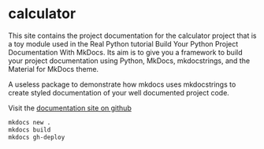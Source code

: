 # calculator

This site contains the project documentation for the calculator project that is a toy module used in the Real Python tutorial Build Your Python Project Documentation With MkDocs. Its aim is to give you a framework to build your project documentation using Python, MkDocs, mkdocstrings, and the Material for MkDocs theme.

A useless package to demonstrate how mkdocs uses mkdocstrings to create styled documentation of your well documented project code.

Visit the [documentation site on github](https://mwwilcox.github.io/calculator)

```bash
mkdocs new .
mkdocs build
mkdocs gh-deploy
```

